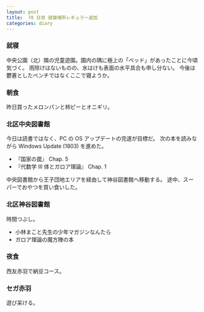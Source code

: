 ```yaml
---
layout: post
title:  78 日目 就寝場所レギュラー追加
categories: diary
---
```


### 就寝

中央公園（北）隣の児童遊園。園内の隅に極上の「ベッド」があったことに今頃気づく。
雨除けはないものの、水はけも表面の水平具合も申し分ない。
今後は鬱蒼としたベンチではなくここで寝ようか。

### 朝食

昨日買ったメロンパンと柿ピーとオニギリ。

### 北区中央図書館

今日は読書ではなく、PC の OS アップデートの完遂が目標だ。
次の本を読みながら Windows Update (1803) を進めた。

* 『国家の罠』 Chap. 5
* 『代数学 III 体とガロア理論』 Chap. 1

中央図書館から王子団地エリアを経由して神谷図書館へ移動する。
途中、スーパーでおやつを買い食いした。

### 北区神谷図書館

時間つぶし。

* 小林まこと先生の少年マガジンなんたら
* ガロア理論の魔方陣の本

### 夜食

西友赤羽で納豆コース。

### セガ赤羽

遊び呆ける。
